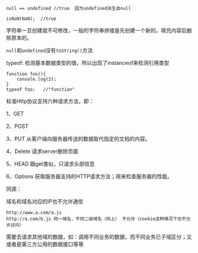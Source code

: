 `null == undefined //true  因为undefined派生自null`

`isNaN(NaN);  //true`

字符串一旦创建就不可修改，一般的字符串拼接是先创建一个新的，填充内容后删除原本的。

`null`和`undefined`没有`toString()`方法

typeof: 检测基本数据类型的值，所以出现了instanceof来检测引用类型

```
function foo(){
	console.log(2);
}
typeof foo;   //"function"
```



标准Http协议支持六种请求方法，即：

1、GET

2、POST

3、PUT 从客户端向服务器传送的数据取代指定的文档的内容。

4、Delete  请求server删除页面

5、HEAD 跟get类似，只请求头部信息

6、Options 获取服务器支持的HTTP请求方法；用来检查服务器的性能。



同源：

域名和域名对应的IP也不允许通信

```
http://www.a.com/a.js
http://a.com/b.js 同一域名，不同二级域名（同上） 不允许（cookie这种情况下也不允许访问）
```

需要去请求其他域的数据，如：调用不同业务的数据，而不同业务已子域区分；又或者是第三方公用的数据接口等等